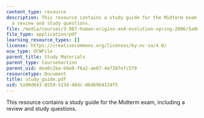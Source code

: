 ```yaml
---
content_type: resource
description: This resource contains a study guide for the Midterm exam, including
  a review and study questions.
file: /media/courses/3-987-human-origins-and-evolution-spring-2006/5a90d8438559513d48dc0646964124f5_study_guide.pdf
file_type: application/pdf
learning_resource_types: []
license: https://creativecommons.org/licenses/by-nc-sa/4.0/
ocw_type: OCWFile
parent_title: Study Materials
parent_type: CourseSection
parent_uid: dea6c2ba-b8e0-f6a2-ae67-4e7207e7c579
resourcetype: Document
title: study_guide.pdf
uid: 5a90d843-8559-513d-48dc-0646964124f5
---
```

This resource contains a study guide for the Midterm exam, including a review and study questions.